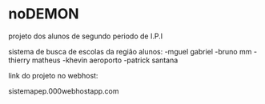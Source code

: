 # noDEMON
projeto dos alunos de segundo periodo de I.P.I

sistema de busca de escolas da região 
alunos:
-mguel gabriel
-bruno mm
-thierry matheus
-khevin aeroporto
-patrick santana

link do projeto no webhost:

sistemapep.000webhostapp.com
